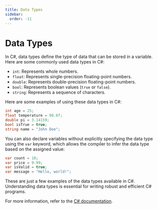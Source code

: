 ```yaml
---
title: Data Types
sidebar:
  order: -11
---
```


# Data Types

In C#, data types define the type of data that can be stored in a variable. Here are some commonly used data types in C#:

- `int`: Represents whole numbers.
- `float`: Represents single-precision floating-point numbers.
- `double`: Represents double-precision floating-point numbers.
- `bool`: Represents boolean values (`true` or `false`).
- `string`: Represents a sequence of characters.

Here are some examples of using these data types in C#:

```csharp
int age = 25;
float temperature = 98.6f;
double pi = 3.14159;
bool isTrue = true;
string name = "John Doe";
```

You can also declare variables without explicitly specifying the data type using the `var` keyword, which allows the compiler to infer the data type based on the assigned value:

```csharp
var count = 10;
var price = 9.99;
var isValid = true;
var message = "Hello, world!";
```

These are just a few examples of the data types available in C#. Understanding data types is essential for writing robust and efficient C# programs.

For more information, refer to the [C# documentation](https://docs.microsoft.com/en-us/dotnet/csharp/language-reference/builtin-types/built-in-types).
